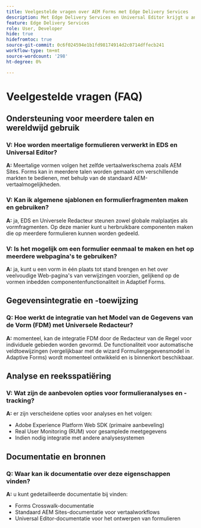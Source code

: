 ```yaml
---
title: Veelgestelde vragen over AEM Forms met Edge Delivery Services
description: Met Edge Delivery Services en Universal Editor krijgt u antwoorden op veelgestelde vragen over AEM Forms. Meer informatie over meertalige formulieren, algemene sjablonen, formulierfragmenten, analysemogelijkheden en mogelijkheden voor gegevensintegratie.
feature: Edge Delivery Services
role: User, Developer
hide: true
hidefromtoc: true
source-git-commit: 0c6f024594e1b1fd98174914d2c0714dffecb241
workflow-type: tm+mt
source-wordcount: '298'
ht-degree: 0%

---
```




# Veelgestelde vragen (FAQ)

## Ondersteuning voor meerdere talen en wereldwijd gebruik

### V: Hoe worden meertalige formulieren verwerkt in EDS en Universal Editor?

**A:** Meertalige vormen volgen het zelfde vertaalwerkschema zoals AEM Sites. Forms kan in meerdere talen worden gemaakt om verschillende markten te bedienen, met behulp van de standaard AEM-vertaalmogelijkheden.

### V: Kan ik algemene sjablonen en formulierfragmenten maken en gebruiken?

**A:** ja, EDS en Universele Redacteur steunen zowel globale malplaatjes als vormfragmenten. Op deze manier kunt u herbruikbare componenten maken die op meerdere formulieren kunnen worden gedeeld.

### V: Is het mogelijk om een formulier eenmaal te maken en het op meerdere webpagina&#39;s te gebruiken?

**A:** ja, kunt u een vorm in één plaats tot stand brengen en het over veelvoudige Web-pagina&#39;s van verwijzingen voorzien, gelijkend op de vormen inbedden componentenfunctionaliteit in Adaptief Forms.

## Gegevensintegratie en -toewijzing

### Q: Hoe werkt de integratie van het Model van de Gegevens van de Vorm (FDM) met Universele Redacteur?

**A:** momenteel, kan de integratie FDM door de Redacteur van de Regel voor individuele gebieden worden gevormd. De functionaliteit voor automatische veldtoewijzingen (vergelijkbaar met de wizard Formuliergegevensmodel in Adaptive Forms) wordt momenteel ontwikkeld en is binnenkort beschikbaar.

## Analyse en reeksspatiëring

### V: Wat zijn de aanbevolen opties voor formulieranalyses en -tracking?

**A:** er zijn verscheidene opties voor analyses en het volgen:

- Adobe Experience Platform Web SDK (primaire aanbeveling)
- Real User Monitoring (RUM) voor gesamplede meetgegevens
- Indien nodig integratie met andere analysesystemen

## Documentatie en bronnen

### Q: Waar kan ik documentatie over deze eigenschappen vinden?

**A:** u kunt gedetailleerde documentatie bij vinden:

- Forms Crosswalk-documentatie
- Standaard AEM Sites-documentatie voor vertaalworkflows
- Universal Editor-documentatie voor het ontwerpen van formulieren

